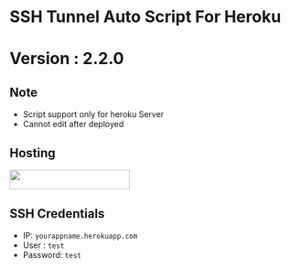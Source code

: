 # SSH Tunnel Auto Script For Heroku
# Version : 2.2.0

## Note

- Script support only for heroku Server
- Cannot edit after deployed


## Hosting

<p><a href="https://heroku.com/deploy?template=https://github.com/usertomsawyer/tunnelscript"> <img src="https://img.shields.io/badge/Deploy%20To%20Heroku-blueviolet?style=for-the-badge&logo=heroku" width="210" height="34.45"/></a></p>

## SSH Credentials
- IP: ```yourappname.herokuapp.com```
- User    : ```test```
- Password: ```test```
